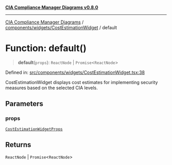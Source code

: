 [**CIA Compliance Manager Diagrams v0.8.0**](../../../../README.md)

***

[CIA Compliance Manager Diagrams](../../../../modules.md) / [components/widgets/CostEstimationWidget](../README.md) / default

# Function: default()

> **default**(`props`): `ReactNode` \| `Promise`\<`ReactNode`\>

Defined in: [src/components/widgets/CostEstimationWidget.tsx:38](https://github.com/Hack23/cia-compliance-manager/blob/fa2f95f029cdcd192b3882a37d0d34753edcd349/src/components/widgets/CostEstimationWidget.tsx#L38)

CostEstimationWidget displays cost estimates for implementing security measures
based on the selected CIA levels.

## Parameters

### props

[`CostEstimationWidgetProps`](../interfaces/CostEstimationWidgetProps.md)

## Returns

`ReactNode` \| `Promise`\<`ReactNode`\>
